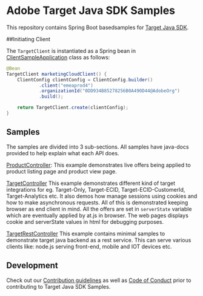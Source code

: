 # Adobe Target Java SDK Samples

This repository contains Spring Boot basedsamples for [Target Java SDK](https://git.corp.adobe.com/TnT/target-java-sdk).

##Initiating Client

The `TargetClient` is instantiated as a Spring bean in [ClientSampleApplication](src/main/java/com/adobe/target/sample/ClientSampleApplication.java) class
as follows:
```java
@Bean
TargetClient marketingCloudClient() {
    ClientConfig clientConfig = ClientConfig.builder()
            .client("emeaprod4")
            .organizationId("0DD934B85278256B0A490D44@AdobeOrg")
            .build();

    return TargetClient.create(clientConfig);
}
```

## Samples
The samples are divided into 3 sub-sections. All samples have java-docs provided to help explain what
 each API does.

[ProductController](src/main/java/com/adobe/target/sample/controller/ProductController.java): This example
demonstrates live offers being applied to product listing page and product view page.

[TargetController](src/main/java/com/adobe/target/sample/controller/TargetController.java) This example
demonstrates different kind of target integrations for eg. Target-Only, Target-ECID, Target-ECID-CustomerId,
Target-Analytics etc. It also demos how manage sessions using cookies and how to make asynchronous requests.
All of this is demonstrated keeping browser as end client in mind. All the offers are set in `serverState`
variable which are eventually applied by at.js in browser. The web pages displays cookie and serverState
values in html for debugging purposes.

[TargetRestController](src/main/java/com/adobe/target/sample/controller/TargetRestController.java) This
example contains minimal samples to demonstrate target java backend as a rest service. This can serve
various clients like: node.js serving front-end, mobile and IOT devices etc.


## Development

Check out our [Contribution guidelines](.github/CONTRIBUTING.md) as well as [Code of Conduct](CODE_OF_CONDUCT.md) prior
to contributing to Target Java SDK Samples.  